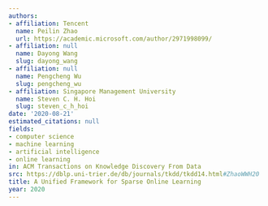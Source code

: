 ```yaml
---
authors:
- affiliation: Tencent
  name: Peilin Zhao
  url: https://academic.microsoft.com/author/2971998099/
- affiliation: null
  name: Dayong Wang
  slug: dayong_wang
- affiliation: null
  name: Pengcheng Wu
  slug: pengcheng_wu
- affiliation: Singapore Management University
  name: Steven C. H. Hoi
  slug: steven_c_h_hoi
date: '2020-08-21'
estimated_citations: null
fields:
- computer science
- machine learning
- artificial intelligence
- online learning
in: ACM Transactions on Knowledge Discovery From Data
src: https://dblp.uni-trier.de/db/journals/tkdd/tkdd14.html#ZhaoWWH20
title: A Unified Framework for Sparse Online Learning
year: 2020
---
```

